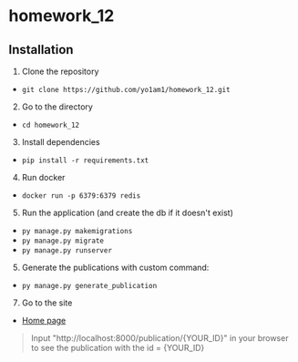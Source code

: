 # homework_12

## Installation

1. Clone the repository

* `git clone https://github.com/yo1am1/homework_12.git`

2. Go to the directory

* `cd homework_12`

3. Install dependencies

* `pip install -r requirements.txt`

4. Run docker

* `docker run -p 6379:6379 redis`

5. Run the application (and create the db if it doesn't exist)

* `py manage.py makemigrations`
* `py manage.py migrate`
* `py manage.py runserver`

5. Generate the publications with custom command:

* `py manage.py generate_publication`

7. Go to the site

* [Home page](https://localhost:8000/)

> Input "http://localhost:8000/publication/{YOUR_ID}" in your browser to see the publication with the id = {YOUR_ID}
